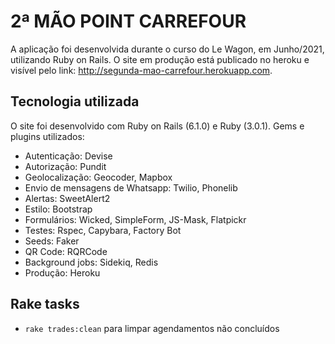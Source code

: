 # 2ª MÃO POINT CARREFOUR
A aplicação foi desenvolvida durante o curso do Le Wagon, em Junho/2021, utilizando Ruby on Rails. O site em produção está publicado no heroku e visível pelo link: http://segunda-mao-carrefour.herokuapp.com.

## Tecnologia utilizada
O site foi desenvolvido com Ruby on Rails (6.1.0) e Ruby (3.0.1). Gems e plugins utilizados:

- Autenticação: Devise
- Autorização: Pundit
- Geolocalização: Geocoder, Mapbox
- Envio de mensagens de Whatsapp: Twilio, Phonelib
- Alertas: SweetAlert2
- Estilo: Bootstrap
- Formulários: Wicked, SimpleForm, JS-Mask, Flatpickr
- Testes: Rspec, Capybara, Factory Bot
- Seeds: Faker
- QR Code: RQRCode
- Background jobs: Sidekiq, Redis
- Produção: Heroku

## Rake tasks
- `rake trades:clean` para limpar agendamentos não concluídos
